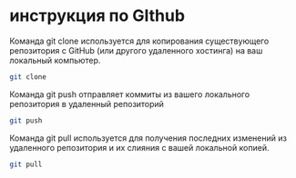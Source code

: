 # инструкция по GIthub

Команда git clone используется для копирования существующего репозитория с GitHub (или другого удаленного хостинга) на ваш локальный компьютер.
```sh
git clone
```
Команда git push отправляет коммиты из вашего локального репозитория в удаленный репозиторий
```sh
git push
```
Команда git pull используется для получения последних изменений из удаленного репозитория и их слияния с вашей локальной копией.
```sh
git pull
```

